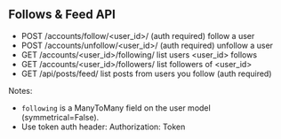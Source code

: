 ## Follows & Feed API

- POST /accounts/follow/<user_id>/    (auth required) follow a user
- POST /accounts/unfollow/<user_id>/  (auth required) unfollow a user
- GET  /accounts/<user_id>/following/ list users <user_id> follows
- GET  /accounts/<user_id>/followers/ list followers of <user_id>
- GET  /api/posts/feed/               list posts from users you follow (auth required)

Notes:
- `following` is a ManyToMany field on the user model (symmetrical=False).
- Use token auth header: Authorization: Token <token>
